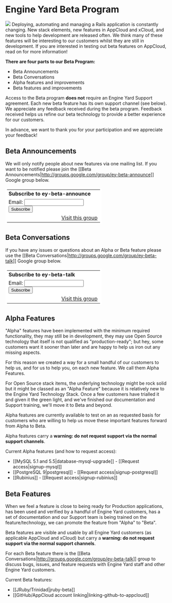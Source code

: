 # Engine Yard Beta Program


<p >
  <img id="beta-logo" src="images/ey-beta-logo.png" >
  Deploying, automating and managing a Rails application is constantly
  changing. New stack elements, new features in AppCloud and xCloud, 
  and new tools to help development are released often. We think many of 
  these features will be interesting to our customers whilst they are still 
  in development.  If you are interested in testing out beta features on
  AppCloud, read on for more information!
</p>

**There are four parts to our Beta Program:**

  * Beta Announcements
  * Beta Conversations
  * Alpha features and improvements
  * Beta features and improvements

Access to the Beta program **does not** require an Engine Yard Support 
agreement. Each new beta feature has its own support channel 
(see below).  We appreciate any feedback received during the beta program.
Feedback received helps us refine our beta technology to provide a better 
experience for our customers.

In advance, we want to thank you for your participation and we appreciate your feedback!

## Beta Announcements

We will only notify people about new features via one mailing list. If you want to be notified please join the [[Beta Announcements|http://groups.google.com/group/ey-beta-announce]] Google group below.

<html>
<table border=0 style="background-color: #fff; padding: 5px; width: 300px;" cellspacing=0>
  <tr><td style="padding-left: 5px">
  <b>Subscribe to ey-beta-announce</b>
  </td></tr>
  <form action="http://groups.google.com/group/ey-beta-announce/boxsubscribe">
  <tr><td style="padding-left: 5px;">
  Email: <input type=text name=email>
  <input type=submit name="sub" value="Subscribe">
  </td></tr>
</form>
<tr><td align=right>
  <a href="http://groups.google.com/group/ey-beta-announce">Visit this group</a>
</td></tr>
</table>
</html>

## Beta Conversations

If you have any issues or questions about an Alpha or Beta feature please use the [[Beta Conversations|http://groups.google.com/group/ey-beta-talk]] Google group below.

<html>
<table border=0 style="background-color: #fff; padding: 5px; width: 300px;" cellspacing=0>
  <tr><td style="padding-left: 5px">
  <b>Subscribe to ey-beta-talk</b>
  </td></tr>
  <form action="http://groups.google.com/group/ey-beta-talk/boxsubscribe">
  <input type=hidden name="hl" value="en">
  <tr><td style="padding-left: 5px;">
  Email: <input type=text name=email>
  <input type=submit name="sub" value="Subscribe">
  </td></tr>
</form>
<tr><td align=right>
  <a href="http://groups.google.com/group/ey-beta-talk?hl=en">Visit this group</a>
</td></tr>
</table>
</html>

## Alpha Features

"Alpha" features have been implemented with the minimum required functionality, they may still be in development, they may use Open Source technology that itself is not qualified as "production-ready"; but hey, some customers want it sooner than later and are happy to help us iron out any missing aspects. 

For this reason we created a way for a small handful of our customers to help us, and for us to help you, on each new feature. We call them Alpha Features.

For Open Source stack items, the underlying technology might be rock solid but it might be classed as an "Alpha Feature" because it is relatively new to the Engine Yard Technology Stack. Once a few customers have trialled it and given it the green light, and we've finished our documentation and Support training, we'll move it to Beta and beyond.

Alpha features are currently available to test on an as requested basis for customers who are willing to help us move these important features forward from Alpha to Beta.

Alpha features carry a **warning: do not request support via the normal support channels**.

Current Alpha features (and how to request access):

* [[MySQL 5.1 and 5.5|database-mysql-upgrade]] - [[Request access|signup-mysql]]
* [[PostgreSQL 9|postgresql]] - [[Request access|signup-postgresql]]
* [[Rubinius]] - [[Request access|signup-rubinius]]

## Beta Features

When we feel a feature is close to being ready for Production applications, has been used and verified by a handful of Engine Yard customers, has a set of documentation and our Support team is being trained on the feature/technology, we can promote the feature from "Alpha" to "Beta".

Beta features are visible and usable by all Engine Yard customers (as applicable AppCloud and xCloud) but carry a **warning: do not request support via the normal support channels**. 

For each Beta feature there is the [[Beta Conversations|http://groups.google.com/group/ey-beta-talk]] group to discuss bugs, issues, and feature requests with Engine Yard staff and other Engine Yard customers.

Current Beta features:

  * [[JRuby/Trinidad|jruby-beta]]  
  * [[GitHub/AppCloud account linking|linking-github-to-appcloud]]
